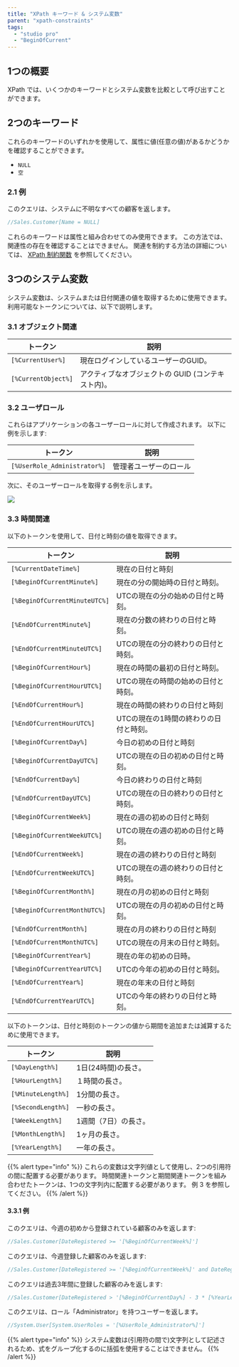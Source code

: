 ```yaml
---
title: "XPath キーワード & システム変数"
parent: "xpath-constraints"
tags:
  - "studio pro"
  - "BeginOfCurrent"
---
```


## 1つの概要

XPath では、いくつかのキーワードとシステム変数を比較として呼び出すことができます。

## 2つのキーワード

これらのキーワードのいずれかを使用して、属性に値(任意の値)があるかどうかを確認することができます。

* `NULL`
* `空`

### 2.1 例

このクエリは、システムに不明なすべての顧客を返します。

```java
//Sales.Customer[Name = NULL]
```

これらのキーワードは属性と組み合わせてのみ使用できます。 この方法では、関連性の存在を確認することはできません。 関連を制約する方法の詳細については、 [XPath 制約関数](xpath-constraint-functions) を参照してください。

## 3つのシステム変数

システム変数は、システムまたは日付関連の値を取得するために使用できます。 利用可能なトークンについては、以下で説明します。

### 3.1 オブジェクト関連

| トークン                | 説明                            |
| ------------------- | ----------------------------- |
| `[%CurrentUser%]`   | 現在ログインしているユーザーのGUID。          |
| `[%CurrentObject%]` | アクティブなオブジェクトの GUID (コンテキスト内)。 |

### 3.2 ユーザロール

これらはアプリケーションの各ユーザーロールに対して作成されます。 以下に例を示します:

| トークン                         | 説明          |
| ---------------------------- | ----------- |
| `[%UserRole_Administrator%]` | 管理者ユーザーのロール |

次に、そのユーザーロールを取得する例を示します。

![](attachments/xpath/user-role.png)

### 3.3 時間関連

以下のトークンを使用して、日付と時刻の値を取得できます。

| トークン                          | 説明                    |
| ----------------------------- | --------------------- |
| `[%CurrentDateTime%]`         | 現在の日付と時刻              |
| `[%BeginOfCurrentMinute%]`    | 現在の分の開始時の日付と時刻。       |
| `[%BeginOfCurrentMinuteUTC%]` | UTCの現在の分の始めの日付と時刻。    |
| `[%EndOfCurrentMinute%]`      | 現在の分数の終わりの日付と時刻。      |
| `[%EndOfCurrentMinuteUTC%]`   | UTCの現在の分の終わりの日付と時刻。   |
| `[%BeginOfCurrentHour%]`      | 現在の時間の最初の日付と時刻。       |
| `[%BeginOfCurrentHourUTC%]`   | UTCの現在の時間の始めの日付と時刻。   |
| `[%EndOfCurrentHour%]`        | 現在の時間の終わりの日付と時刻       |
| `[%EndOfCurrentHourUTC%]`     | UTCの現在の1時間の終わりの日付と時刻。 |
| `[%BeginOfCurrentDay%]`       | 今日の初めの日付と時刻           |
| `[%BeginOfCurrentDayUTC%]`    | UTCの現在の日の初めの日付と時刻。    |
| `[%EndOfCurrentDay%]`         | 今日の終わりの日付と時刻          |
| `[%EndOfCurrentDayUTC%]`      | UTCの現在の日の終わりの日付と時刻。   |
| `[%BeginOfCurrentWeek%]`      | 現在の週の初めの日付と時刻         |
| `[%BeginOfCurrentWeekUTC%]`   | UTCの現在の週の初めの日付と時刻。    |
| `[%EndOfCurrentWeek%]`        | 現在の週の終わりの日付と時刻        |
| `[%EndOfCurrentWeekUTC%]`     | UTCの現在の週の終わりの日付と時刻。   |
| `[%BeginOfCurrentMonth%]`     | 現在の月の初めの日付と時刻         |
| `[%BeginOfCurrentMonthUTC%]`  | UTCの現在の月の初めの日付と時刻。    |
| `[%EndOfCurrentMonth%]`       | 現在の月の終わりの日付と時刻        |
| `[%EndOfCurrentMonthUTC%]`    | UTCの現在の月末の日付と時刻。      |
| `[%BeginOfCurrentYear%]`      | 現在の年の初めの日時。           |
| `[%BeginOfCurrentYearUTC%]`   | UTCの今年の初めの日付と時刻。      |
| `[%EndOfCurrentYear%]`        | 現在の年末の日付と時刻           |
| `[%EndOfCurrentYearUTC%]`     | UTCの今年の終わりの日付と時刻。     |

以下のトークンは、日付と時刻のトークンの値から期間を追加または減算するために使用できます。

| トークン               | 説明           |
| ------------------ | ------------ |
| `[%DayLength%]`    | 1日(24時間)の長さ。 |
| `[%HourLength%]`   | １時間の長さ。      |
| `[%MinuteLength%]` | 1分間の長さ。      |
| `[%SecondLength%]` | 一秒の長さ。       |
| `[%WeekLength%]`   | 1週間（7日）の長さ。  |
| `[%MonthLength%]`  | 1ヶ月の長さ。      |
| `[%YearLength%]`   | 一年の長さ。       |

{{% alert type="info" %}}
これらの変数は文字列値として使用し、2つの引用符の間に配置する必要があります。 時間関連トークンと期間関連トークンを組み合わせたトークンは、1つの文字列内に配置する必要があります。 例 3 を参照してください。
{{% /alert %}}

#### 3.3.1 例

このクエリは、今週の初めから登録されている顧客のみを返します:

```java
//Sales.Customer[DateRegistered >= '[%BeginOfCurrentWeek%]']
```

このクエリは、今週登録した顧客のみを返します:

```java
//Sales.Customer[DateRegistered >= '[%BeginOfCurrentWeek%]' and DateRegistered < '[%EndOfCurrentWeek%]']
```

このクエリは過去3年間に登録した顧客のみを返します:

```java
//Sales.Customer[DateRegistered > '[%BeginOfCurrentDay%] - 3 * [%YearLength%]']
```

このクエリは、ロール「Administrator」を持つユーザーを返します。

```java
//System.User[System.UserRoles = '[%UserRole_Administrator%]']
```
{{% alert type="info" %}}
システム変数は(引用符の間で)文字列として記述されるため、式をグループ化するのに括弧を使用することはできません。
{{% /alert %}}
